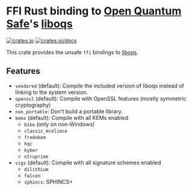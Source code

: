 # FFI Rust binding to [Open Quantum Safe][oqs]'s [liboqs][]

[![crates.io](https://img.shields.io/crates/v/oqs-sys)](https://crates.io/crates/oqs-sys)
[![crates.io/docs](https://img.shields.io/docsrs/oqs-sys)](https://docs.rs/oqs/0.7.1/oqs-sys/)

This crate provides the unsafe `ffi` bindings to [liboqs][].

## Features

* `vendored` (default): Compile the included version of liboqs instead of linking to the system version.
* `openssl` (default): Compile with OpenSSL features (mostly symmetric cryptography)
* `non_portable`: Don't build a portable library.
* `kems` (default): Compile with all KEMs enabled
    * `bike`  (only on non-Windows)
    * `classic_mceliece`
    * `frodokem`
    * `hqc`
    * `kyber`
    * `ntruprime`
* `sigs` (default): Compile with all signature schemes enabled
    * `dilithium`
    * `falcon`
    * `sphincs`: SPHINCS+

[oqs]: https://openquantumsafe.org
[liboqs]: https://github.com/Open-Quantum-Safe/liboqs

